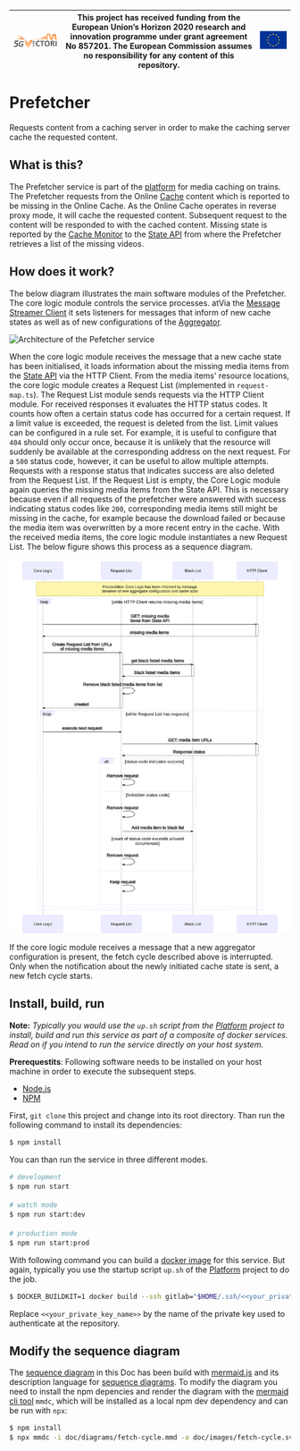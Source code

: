 | [![5G-VICTORI logo](doc/images/5g-victori-logo.png)](https://www.5g-victori-project.eu/) | This project has received funding from the European Union’s Horizon 2020 research and innovation programme under grant agreement No 857201. The European Commission assumes no responsibility for any content of this repository. | [![Acknowledgement: This project has received funding from the European Union’s Horizon 2020 research and innovation programme under grant agreement No 857201.](doc/images/eu-flag.jpg)](https://ec.europa.eu/programmes/horizon2020/en) |
| ---------------------------------------------------------------------------------------- | ------------------------------------------------------------------------------------------------------------------------------------------- | ----------------------------------------------------------------------------------------------------------------------------------------------------------------------------------------------------------------------------------------- |


# Prefetcher

Requests content from a caching server in order to make the caching server cache the requested content.

## What is this?

The Prefetcher service is part of the [platform](../../../5gv-platform) for media caching on trains. The Prefetcher requests from the Online [Cache](../../../5gv-cache) content which is reported to be missing in the Online Cache. As the Online Cache operates in reverse proxy mode, it will cache the requested content. Subsequent request to the content will be responded to with the cached content. Missing state is reported by the [Cache Monitor](../../../5gv-cache-monitor) to the [State API](../../../5gv-state-api) from where the Prefetcher retrieves a list of the missing videos.

## How does it work?

The below diagram illustrates the main software modules of the Prefetcher. The core logic module controls the service processes. atVia the [Message Streamer Client](../../../5gv-messenger) it sets listeners for messages that inform of new cache states as well as of new configurations of the [Aggregator](../../../5gv-aggregator).

![Architecture of the Pefetcher service](https://docs.google.com/drawings/d/14Fp6Uh5ANOHJsuxn-eVHblYvyGa242fy4-nRYrfxVqI/export/svg)

When the core logic module receives the message that a new cache state has been initialised, it loads information about the missing media items from the [State API](../../../5gv-state-api) via the HTTP Client. From the media items' resource locations, the core logic module creates a Request List (implemented in `request-map.ts`). The Request List module sends requests via the HTTP Client module. For received responses it evaluates the HTTP status codes. It counts how often a certain status code has occurred for a certain request. If a limit value is exceeded, the request is deleted from the list. Limit values can be configured in a rule set. For example, it is useful to configure that `404` should only occur once, because it is unlikely that the resource will suddenly be available at the corresponding address on the next request. For a `500` status code, however, it can be useful to allow multiple attempts. Requests with a response status that indicates success are also deleted from the Request List. If the Request List is empty, the Core Logic module again queries the missing media items from the State API. This is necessary because even if all requests of the prefetcher were answered with success indicating status codes like `200`, corresponding media items still might be missing in the cache, for example because the download failed or because the media item was overwritten by a more recent entry in the cache. With the received media items, the core logic module instantiates a new Request List. The below figure shows this process as a sequence diagram.

![Diagram of fetch cycle](doc/images/fetch-cycle.svg)

If the core logic module receives a message that a new aggregator configuration is present, the fetch cycle described above is interrupted. Only when the notification about the newly initiated cache state is sent, a new fetch cycle starts.

## Install, build, run

**Note:** _Typically you would use the `up.sh` script from the [Platform](../../../5gv-platform) project to install, build and run this service as part of a composite of docker services. Read on if you intend to run the service directly on your host system._

**Prerequestits**: Following software needs to be installed on your host machine in order to execute the subsequent steps.

- [Node.js](https://nodejs.org/en/)
- [NPM](https://www.npmjs.com/)

First, `git clone` this project and change into its root directory. Than run the following command to install its dependencies:

```bash
$ npm install
```

You can than run the service in three different modes.

```bash
# development
$ npm run start

# watch mode
$ npm run start:dev

# production mode
$ npm run start:prod
```

With following command you can build a [docker image](https://www.docker.com) for this service. But again, typically you use the startup script `up.sh` of the [Platform](../../../5gv-platform) project to do the job.

```bash
$ DOCKER_BUILDKIT=1 docker build --ssh gitlab="$HOME/.ssh/<<your_private_key_name>>" -t prefetcher .
```

Replace `<<your_private_key_name>>` by the name of the private key used to authenticate at the repository.

## Modify the sequence diagram

The [sequence diagram](doc/diagrams/fetch-cycle.mmd) in this Doc has been build with [mermaid.js](https://mermaid-js.github.io/mermaid/) and its description language for [sequence diagrams](https://mermaid-js.github.io/mermaid/diagrams-and-syntax-and-examples/sequenceDiagram.html). To modify the diagram you need to install the npm depencies and render the diagram with the [mermaid cli tool](https://github.com/mermaid-js/mermaid-cli) `mmdc`, which will be installed as a local npm dev dependency and can be run with `npx`:

```bash
$ npm install
$ npx mmdc -i doc/diagrams/fetch-cycle.mmd -o doc/images/fetch-cycle.svg
```
